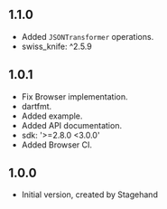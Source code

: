 ## 1.1.0

- Added `JSONTransformer` operations.
- swiss_knife: ^2.5.9

## 1.0.1

- Fix Browser implementation.
- dartfmt.
- Added example.
- Added API documentation.
- sdk: '>=2.8.0 <3.0.0'
- Added Browser CI.

## 1.0.0

- Initial version, created by Stagehand
